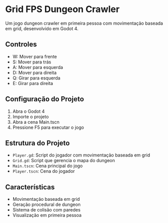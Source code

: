 # Grid FPS Dungeon Crawler

Um jogo dungeon crawler em primeira pessoa com movimentação baseada em grid, desenvolvido em Godot 4.

## Controles

- W: Mover para frente
- S: Mover para trás
- A: Mover para esquerda
- D: Mover para direita
- Q: Girar para esquerda
- E: Girar para direita

## Configuração do Projeto

1. Abra o Godot 4
2. Importe o projeto
3. Abra a cena Main.tscn
4. Pressione F5 para executar o jogo

## Estrutura do Projeto

- `Player.gd`: Script do jogador com movimentação baseada em grid
- `Grid.gd`: Script que gerencia o mapa do dungeon
- `Main.tscn`: Cena principal do jogo
- `Player.tscn`: Cena do jogador

## Características

- Movimentação baseada em grid
- Geração procedural de dungeon
- Sistema de colisão com paredes
- Visualização em primeira pessoa 